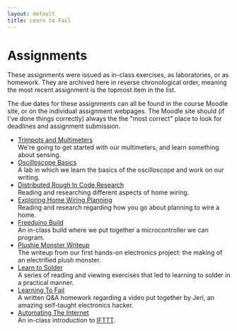```yaml
---
layout: default
title: Learn to Fail
---
```


# Assignments

These assignments were issued as in-class exercises, as laboratories, or as homework. They are archived here in reverse chronological order, meaning the most recent assignment is the topmost item in the list.

The due dates for these assignments can all be found in the course Moodle site, or on the individual assignment webpages. The Moodle site should (if I've done things correctly) always the the "most correct" place to look for deadlines and assignment submission.

* [Trimpots and Multimeters](trimpots-and-multimeters.html) <br/>
  We're going to get started with our multimeters, and learn something about sensing.
* [Oscilloscope Basics](oscilloscope-basics.html) <br/>
  A lab in which we learn the basics of the oscilloscope and work on our writing.
* [Distributed Rough In Code Research](distributed-electric-code-research.html)<br/>
Reading and researching different aspects of home wiring.
* [Exploring Home Wiring Planning](exploring-home-wiring-planning.html)<br/>
Reading and research regarding how you go about planning to wire a home.
* [Freeduino Build](freeduino-build.html)<br/>
An in-class build where we put together a microcontroller we can program.
* [Plushie Monster Writeup](plushie-monster-writeup.html)<br/>
The writeup from our first hands-on electronics project: the making of an electrified plush monster.
* [Learn to Solder](learn-to-solder.html)<br/>
A series of reading and viewing exercises that led to learning to solder in a practical manner.
* [Learning To Fail](learning-to-fail.html)<br/>
A written Q&A homework regarding a video put together by Jeri, an amazing self-taught electronics hacker.
* [Automating The Internet](automating-the-internet.html) <br/>
An in-class introduction to [IFTTT](http://ifttt.com/).